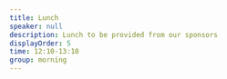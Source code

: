```yaml
---
title: Lunch
speaker: null
description: Lunch to be provided from our sponsors
displayOrder: 5
time: 12:10-13:10
group: morning
---
```

